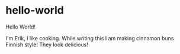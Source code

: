 # hello-world

Hello World!

I'm Erik, I like cooking. While writing this I am making cinnamon buns Finnish style! They look delicious!
